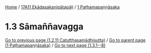 
[Home](/) / [17A11 Ekādasakanipātapāḷi](../../17A11.md) / [1 Paṭhamapaṇṇāsaka](../1.md)

# 1.3 Sāmaññavagga


[Go to previous page (1.2.11 Catutthasamādhisutta)](1.2/1.2.11.md) / [Go to parent page (1 Paṭhamapaṇṇāsaka)](../1.md) / [Go to next page (1.3.1--8)](1.3/1.3.1--8.md)


